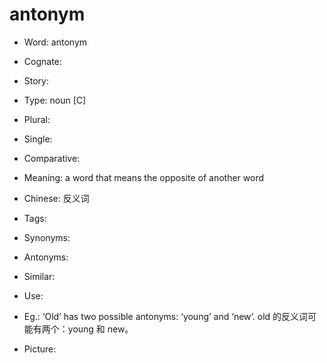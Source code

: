 # antonym

- Word: antonym
- Cognate: 
- Story: 

- Type: noun [C]
- Plural: 
- Single: 
- Comparative: 
- Meaning: a word that means the opposite of another word
- Chinese: 反义词
- Tags: 
- Synonyms: 
- Antonyms: 
- Similar: 
- Use: 
- Eg.: ‘Old’ has two possible antonyms: ‘young’ and ‘new’. old 的反义词可能有两个：young 和 new。
- Picture: 

